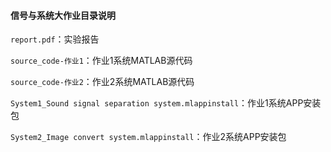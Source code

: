 #### 信号与系统大作业目录说明

`report.pdf`：实验报告

`source_code-作业1`：作业1系统MATLAB源代码

`source_code-作业2`：作业2系统MATLAB源代码

`System1_Sound signal separation system.mlappinstall`：作业1系统APP安装包

`System2_Image convert system.mlappinstall`：作业2系统APP安装包

